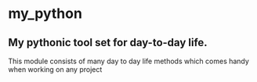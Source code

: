 # my_python 
## My pythonic tool set for day-to-day life.

This module consists of many day to day life methods which comes handy when working on any project

